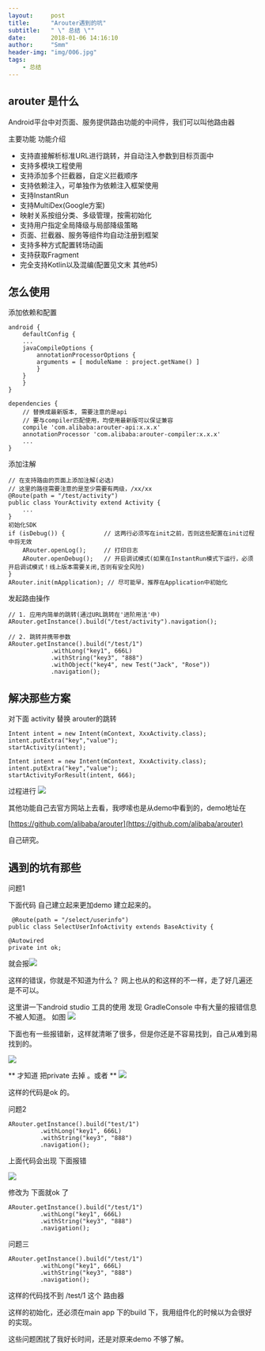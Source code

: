 ```yaml
---
layout:     post
title:      "Arouter遇到的坑"
subtitle:   " \" 总结 \""
date:       2018-01-06 14:16:10
author:     "Smm"
header-img: "img/006.jpg"
tags:
    - 总结
---
```





## arouter 是什么

 Android平台中对页面、服务提供路由功能的中间件，我们可以叫他路由器

主要功能	功能介绍

- 支持直接解析标准URL进行跳转，并自动注入参数到目标页面中
- 支持多模块工程使用
- 支持添加多个拦截器，自定义拦截顺序
- 支持依赖注入，可单独作为依赖注入框架使用
- 支持InstantRun
- 支持MultiDex(Google方案)
- 映射关系按组分类、多级管理，按需初始化
- 支持用户指定全局降级与局部降级策略
- 页面、拦截器、服务等组件均自动注册到框架
- 支持多种方式配置转场动画
- 支持获取Fragment
- 完全支持Kotlin以及混编(配置见文末 其他#5)


## 怎么使用
添加依赖和配置

	android {
	    defaultConfig {
		...
		javaCompileOptions {
		    annotationProcessorOptions {
			arguments = [ moduleName : project.getName() ]
		    }
		}
	    }
	}

	dependencies {
	    // 替换成最新版本, 需要注意的是api
	    // 要与compiler匹配使用，均使用最新版可以保证兼容
	    compile 'com.alibaba:arouter-api:x.x.x'
	    annotationProcessor 'com.alibaba:arouter-compiler:x.x.x'
	    ...
	}
 
添加注解

	// 在支持路由的页面上添加注解(必选)
	// 这里的路径需要注意的是至少需要有两级，/xx/xx
	@Route(path = "/test/activity")
	public class YourActivity extend Activity {
	    ...
	}
	初始化SDK
	if (isDebug()) {           // 这两行必须写在init之前，否则这些配置在init过程中将无效
	    ARouter.openLog();     // 打印日志
	    ARouter.openDebug();   // 开启调试模式(如果在InstantRun模式下运行，必须开启调试模式！线上版本需要关闭,否则有安全风险)
	}
	ARouter.init(mApplication); // 尽可能早，推荐在Application中初始化

发起路由操作
	
	// 1. 应用内简单的跳转(通过URL跳转在'进阶用法'中)
	ARouter.getInstance().build("/test/activity").navigation();
	
	// 2. 跳转并携带参数
	ARouter.getInstance().build("/test/1")
				.withLong("key1", 666L)
				.withString("key3", "888")
				.withObject("key4", new Test("Jack", "Rose"))
				.navigation();


## 解决那些方案

对下面 activity 替换 arouter的跳转

	Intent intent = new Intent(mContext, XxxActivity.class);
    intent.putExtra("key","value");
    startActivity(intent);
    
    Intent intent = new Intent(mContext, XxxActivity.class);
    intent.putExtra("key","value");
    startActivityForResult(intent, 666);
 
过程进行
![](https://raw.githubusercontent.com/alibaba/ARouter/master/demo/arouter-demo.gif)
 
其他功能自己去官方网站上去看，我啰嗦也是从demo中看到的，demo地址在

[https://github.com/alibaba/arouter](https://github.com/alibaba/arouter)

自己研究。

## 遇到的坑有那些
问题1 

下面代码 自己建立起来更加demo 建立起来的。	

	 @Route(path = "/select/userinfo")
	public class SelectUserInfoActivity extends BaseActivity {
 
    @Autowired
    private int ok;

就会报![](https://i.imgur.com/jr0OGoE.png)

这样的错误，你就是不知道为什么？
网上也从的和这样的不一样，走了好几遍还是不可以。

这里讲一下android studio 工具的使用
发现 GradleConsole 中有大量的报错信息不被人知道。
如图
  ![](https://i.imgur.com/cwqRaTC.png)

下面也有一些报错新，这样就清晰了很多，但是你还是不容易找到，自己从难到易 找到的。

![](https://i.imgur.com/lRcP0fs.png)

** 才知道 把private 去掉 。或者 **
![](https://i.imgur.com/EiWo9OQ.png)

这样的代码是ok 的。

问题2

	ARouter.getInstance().build("test/1")
             .withLong("key1", 666L)
             .withString("key3", "888")
             .navigation();

上面代码会出现 下面报错

 ![](https://i.imgur.com/7zf43yN.png)

修改为 下面就ok 了

	ARouter.getInstance().build("/test/1")
             .withLong("key1", 666L)
             .withString("key3", "888")
             .navigation();

问题三

 
	ARouter.getInstance().build("/test/1")
             .withLong("key1", 666L)
             .withString("key3", "888")
             .navigation();

这样的代码找不到 /test/1 这个 路由器

这样的初始化，还必须在main app 下的build 下，我用组件化的时候以为会很好的实现。

这些问题困扰了我好长时间，还是对原来demo 不够了解。

